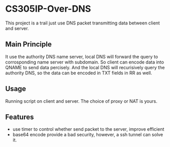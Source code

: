 # CS305IP-Over-DNS
This project is a trail just use DNS packet transmitting data between client and server.
## Main Principle
It use the authority DNS name server, local DNS will forward the query to corrosponding name server with subdomain. So client can encode data into QNAME to send data percisely. And the local DNS will recurisively query the authority DNS, so the data can be encoded in TXT fields in RR as well.
## Usage
Running script on client and server. The choice of proxy or NAT is yours.
## Features
-  use timer to control whether send packet to the server, improve efficient
-  base64 encode provide a bad security, however, a ssh tunnel can solve it.

